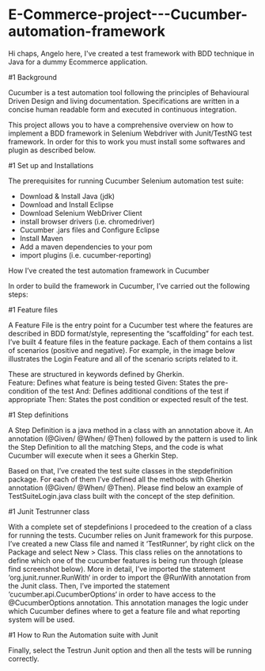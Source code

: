 # E-Commerce-project---Cucumber-automation-framework
 Hi chaps, Angelo here, I've created a test framework with BDD technique in Java for a dummy Ecommerce application.
 
#1 Background

Cucumber is a test automation tool following the principles of Behavioural Driven Design and living documentation. Specifications are written in a concise human readable form and executed in continuous integration.

This project allows you to have a comprehensive overview on how to implement a BDD framework in Selenium Webdriver with Junit/TestNG test framework. In order for this to work you must install some softwares and plugin as described below. 

#1 Set up and Installations

The prerequisites for running Cucumber Selenium automation test suite:

- Download & Install Java (jdk)
- Download and Install Eclipse
- Download Selenium WebDriver Client
- install browser drivers (i.e. chromedriver)
- Cucumber .jars files and Configure Eclipse
- Install Maven
- Add a maven dependencies to your pom
- import plugins (i.e. cucumber-reporting)

How I’ve created the test automation framework in Cucumber
 
In order to build the framework in Cucumber, I’ve carried out the following steps:
 
#1 Feature files
 
A Feature File is the entry point for a Cucumber test where the features are described in BDD format/style, representing the “scaffolding” for each test.
I’ve built 4 feature files in the feature package. Each of them contains a list of scenarios (positive and negative). 
For example, in the image below illustrates the Login Feature and all of the scenario scripts related to it.
 
These are structured in keywords defined by Gherkin.  
Feature: Defines what feature is being tested
Given: States the pre-condition of the test
And: Defines additional conditions of the test if appropriate 
Then: States the post condition or expected result of the test.
 
#1 Step definitions
 
A Step Definition is a java method in a class with an annotation above it.
An annotation (@Given/ @When/ @Then) followed by the pattern is used to link the Step Definition to all the matching Steps, and the code is what Cucumber will execute when it sees a Gherkin Step. 
 
Based on that, I’ve created the test suite classes in the stepdefinition package. For each of them I’ve defined all the methods with Gherkin annotation (@Given/ @When/ @Then).
Please find below an example of TestSuiteLogin.java class built with the concept of the step definition.
 
#1 Junit Testrunner class
 
With a complete set of stepdefinions I procedeed to the creation of a class for running the tests. Cucumber relies on Junit framework for this purpose.  
I’ve created a new Class file and named it ‘TestRunner‘, by right click on the Package and select New > Class. This class relies on the  annotations to define which one of the cucumber features is being run through (please find screenshot below). 
More in detail, I’ve imported the statement ‘org.junit.runner.RunWith‘ in order to import  the @RunWith annotation from the Junit class. 
Then, I’ve imported the statement ‘cucumber.api.CucumberOptions‘ in order to have access to the @CucumberOptions annotation. This annotation manages the logic under which Cucumber defines where to get a feature file and what reporting system will be used.
 
#1 How to Run the Automation suite with Junit
 
Finally, select the Testrun Junit option and then all the tests will be running correctly. 
 
 
 
